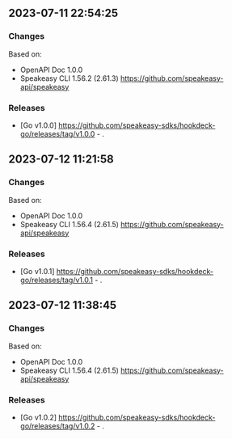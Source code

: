 

## 2023-07-11 22:54:25
### Changes
Based on:
- OpenAPI Doc 1.0.0 
- Speakeasy CLI 1.56.2 (2.61.3) https://github.com/speakeasy-api/speakeasy
### Releases
- [Go v1.0.0] https://github.com/speakeasy-sdks/hookdeck-go/releases/tag/v1.0.0 - .

## 2023-07-12 11:21:58
### Changes
Based on:
- OpenAPI Doc 1.0.0 
- Speakeasy CLI 1.56.4 (2.61.5) https://github.com/speakeasy-api/speakeasy
### Releases
- [Go v1.0.1] https://github.com/speakeasy-sdks/hookdeck-go/releases/tag/v1.0.1 - .

## 2023-07-12 11:38:45
### Changes
Based on:
- OpenAPI Doc 1.0.0 
- Speakeasy CLI 1.56.4 (2.61.5) https://github.com/speakeasy-api/speakeasy
### Releases
- [Go v1.0.2] https://github.com/speakeasy-sdks/hookdeck-go/releases/tag/v1.0.2 - .